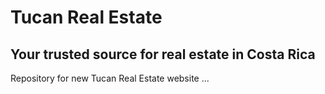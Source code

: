 # Tucan Real Estate
## Your trusted source for real estate in Costa Rica

Repository for new Tucan Real Estate website ...